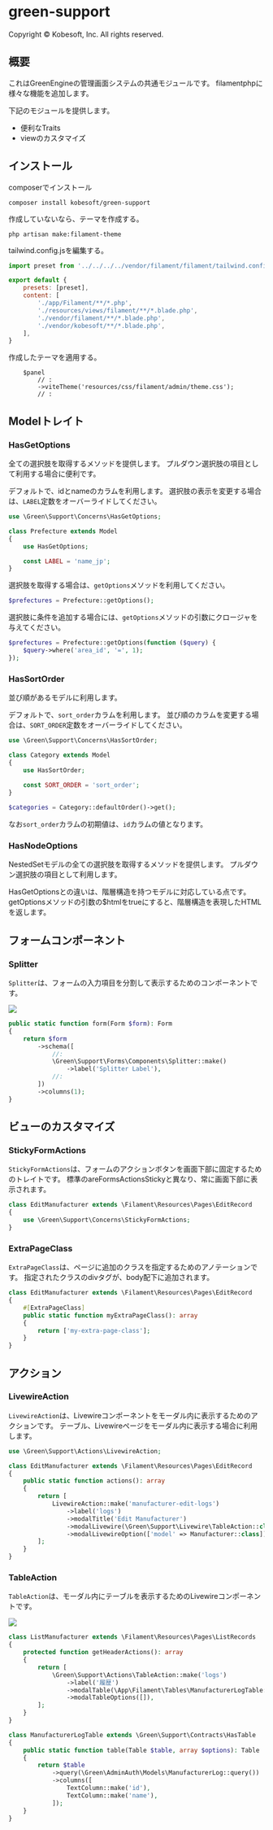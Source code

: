 # green-support

Copyright &copy; Kobesoft, Inc. All rights reserved.

## 概要

これはGreenEngineの管理画面システムの共通モジュールです。
filamentphpに様々な機能を追加します。

下記のモジュールを提供します。

- 便利なTraits
- viewのカスタマイズ

## インストール

composerでインストール

```shell
composer install kobesoft/green-support
```

作成していないなら、テーマを作成する。

```shell
php artisan make:filament-theme
```

tailwind.config.jsを編集する。

```js:/resources/css/filament/admin/tailwind.config.js
import preset from '../../../../vendor/filament/filament/tailwind.config.preset'

export default {
    presets: [preset],
    content: [
        './app/Filament/**/*.php',
        './resources/views/filament/**/*.blade.php',
        './vendor/filament/**/*.blade.php',
        './vendor/kobesoft/**/*.blade.php',
    ],
}
```

作成したテーマを適用する。

```php:/app/Providers/Filament/AdminPanelProvider.php
    $panel
        // :
        ->viteTheme('resources/css/filament/admin/theme.css');
        // :
```

## Modelトレイト

### HasGetOptions

全ての選択肢を取得するメソッドを提供します。
プルダウン選択肢の項目として利用する場合に便利です。

デフォルトで、idとnameのカラムを利用します。
選択肢の表示を変更する場合は、`LABEL`定数をオーバーライドしてください。

```php
use \Green\Support\Concerns\HasGetOptions;

class Prefecture extends Model
{
    use HasGetOptions;

    const LABEL = 'name_jp';
}
```

選択肢を取得する場合は、`getOptions`メソッドを利用してください。

```php
$prefectures = Prefecture::getOptions();
```

選択肢に条件を追加する場合には、`getOptions`メソッドの引数にクロージャを与えてください。

```php
$prefectures = Prefecture::getOptions(function ($query) {
    $query->where('area_id', '=', 1);
});
```

### HasSortOrder

並び順があるモデルに利用します。

デフォルトで、`sort_order`カラムを利用します。
並び順のカラムを変更する場合は、`SORT_ORDER`定数をオーバーライドしてください。

```php
use \Green\Support\Concerns\HasSortOrder;

class Category extends Model
{
    use HasSortOrder;
    
    const SORT_ORDER = 'sort_order';
}
```

```php
$categories = Category::defaultOrder()->get();
```

なお`sort_order`カラムの初期値は、`id`カラムの値となります。

### HasNodeOptions

NestedSetモデルの全ての選択肢を取得するメソッドを提供します。
プルダウン選択肢の項目として利用します。

HasGetOptionsとの違いは、階層構造を持つモデルに対応している点です。
getOptionsメソッドの引数の$htmlをtrueにすると、階層構造を表現したHTMLを返します。

## フォームコンポーネント

### Splitter

`Splitter`は、フォームの入力項目を分割して表示するためのコンポーネントです。

<img src="docs/images/splitter/sample1.jpg">

```php
public static function form(Form $form): Form
{
    return $form
        ->schema([
            //:
            \Green\Support\Forms\Components\Splitter::make()
                ->label('Splitter Label'),
            //:
        ])
        ->columns(1);
}
```

## ビューのカスタマイズ

### StickyFormActions

`StickyFormActions`は、フォームのアクションボタンを画面下部に固定するためのトレイトです。
標準のareFormsActionsStickyと異なり、常に画面下部に表示されます。

```php
class EditManufacturer extends \Filament\Resources\Pages\EditRecord
{
    use \Green\Support\Concerns\StickyFormActions;
}
```

### ExtraPageClass

`ExtraPageClass`は、ページに追加のクラスを指定するためのアノテーションです。
指定されたクラスのdivタグが、body配下に追加されます。

```php
class EditManufacturer extends \Filament\Resources\Pages\EditRecord
{
    #[ExtraPageClass]
    public static function myExtraPageClass(): array
    {
        return ['my-extra-page-class'];
    }
}
```

## アクション

### LivewireAction

`LivewireAction`は、Livewireコンポーネントをモーダル内に表示するためのアクションです。
テーブル、Livewireページをモーダル内に表示する場合に利用します。

```php
use \Green\Support\Actions\LivewireAction;

class EditManufacturer extends \Filament\Resources\Pages\EditRecord
{
    public static function actions(): array
    {
        return [
            LivewireAction::make('manufacturer-edit-logs')
                ->label('logs')
                ->modalTitle('Edit Manufacturer')
                ->modalLivewire(\Green\Support\Livewire\TableAction::class)
                ->modalLivewireOption(['model' => Manufacturer::class]),
        ];
    }
}
```

### TableAction

`TableAction`は、モーダル内にテーブルを表示するためのLivewireコンポーネントです。

<img src="docs/images/table-action/sample1.jpg">

```php
class ListManufacturer extends \Filament\Resources\Pages\ListRecords
{
    protected function getHeaderActions(): array
    {
        return [
            \Green\Support\Actions\TableAction::make('logs')
                ->label('履歴')
                ->modalTable(\App\Filament\Tables\ManufacturerLogTable::class)
                ->modalTableOptions([]),
        ];
    }
}

class ManufacturerLogTable extends \Green\Support\Contracts\HasTable
{
    public static function table(Table $table, array $options): Table
    {
        return $table
            ->query(\Green\AdminAuth\Models\ManufacturerLog::query())
            ->columns([
                TextColumn::make('id'),
                TextColumn::make('name'),
            ]);
    }
}
```